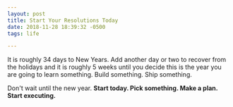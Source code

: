 ```yaml
---
layout: post
title: Start Your Resolutions Today
date: 2018-11-28 18:39:32 -0500
tags: life

---
```


It is roughly 34 days to New Years. Add another day or two to recover from the holidays and it is roughly 5 weeks until you decide this is the year you are going to learn something. Build something. Ship something. 

Don't wait until the new year. **Start today. Pick something. Make a plan. Start executing.** 



